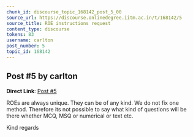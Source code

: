 ```yaml
---
chunk_id: discourse_topic_168142_post_5_00
source_url: https://discourse.onlinedegree.iitm.ac.in/t/168142/5
source_title: ROE instructions request
content_type: discourse
tokens: 83
username: carlton
post_number: 5
topic_id: 168142
---
```


## Post #5 by carlton

**Direct Link**: [Post #5](https://discourse.onlinedegree.iitm.ac.in/t/168142/5)

ROEs are always unique. They can be of any kind. We do not fix one method. Therefore its not possible to say what kind of questions will be there whether MCQ, MSQ or numerical or text etc.

Kind regards
